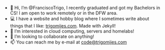 - 👋 Hi, I’m @FranciscoTrigo, I recently graduated and got my Bachelors in CS! I am open to work remotely or in the DFW area.
- 💻 I have a website and hobby blog where I sometimes write about things that I like: [trigomijes.com](https://www.trigomijes.com). Made with Jekyll!
- 👀 I’m interested in cloud computing, servers and homelabs!
- 💞️ I’m looking to collaborate on anything!
- 📫 You can reach me by e-mail at code@trigomijes.com

<!---
FranciscoTrigo/FranciscoTrigo is a ✨ special ✨ repository because its `README.md` (this file) appears on your GitHub profile.
You can click the Preview link to take a look at your changes.
--->
